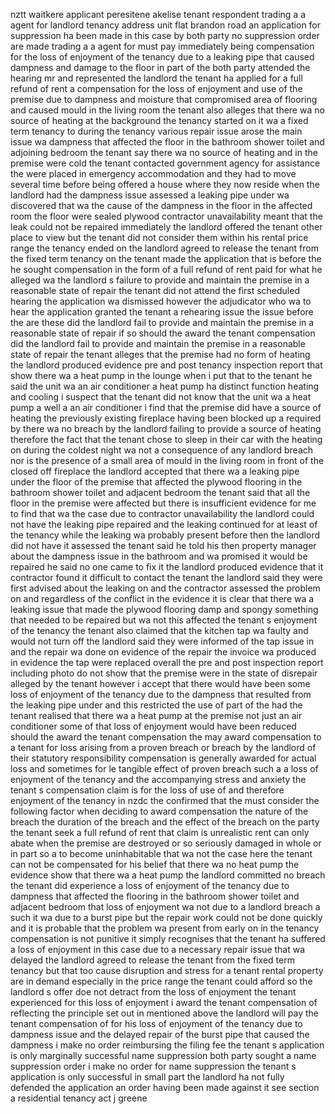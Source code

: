 nztt waitkere applicant peresitene akelise tenant respondent trading a a agent for landlord tenancy address unit flat brandon road an application for suppression ha been made in this case by both party no suppression order are made trading a a agent for must pay immediately being compensation for the loss of enjoyment of the tenancy due to a leaking pipe that caused dampness and damage to the floor in part of the both party attended the hearing mr and represented the landlord the tenant ha applied for a full refund of rent a compensation for the loss of enjoyment and use of the premise due to dampness and moisture that compromised area of flooring and caused mould in the living room the tenant also alleges that there wa no source of heating at the background the tenancy started on it wa a fixed term tenancy to during the tenancy various repair issue arose the main issue wa dampness that affected the floor in the bathroom shower toilet and adjoining bedroom the tenant say there wa no source of heating and in the premise were cold the tenant contacted government agency for assistance the were placed in emergency accommodation and they had to move several time before being offered a house where they now reside when the landlord had the dampness issue assessed a leaking pipe under wa discovered that wa the cause of the dampness in the floor in the affected room the floor were sealed plywood contractor unavailability meant that the leak could not be repaired immediately the landlord offered the tenant other place to view but the tenant did not consider them within his rental price range the tenancy ended on the landlord agreed to release the tenant from the fixed term tenancy on the tenant made the application that is before the he sought compensation in the form of a full refund of rent paid for what he alleged wa the landlord s failure to provide and maintain the premise in a reasonable state of repair the tenant did not attend the first scheduled hearing the application wa dismissed however the adjudicator who wa to hear the application granted the tenant a rehearing issue the issue before the are these did the landlord fail to provide and maintain the premise in a reasonable state of repair if so should the award the tenant compensation did the landlord fail to provide and maintain the premise in a reasonable state of repair the tenant alleges that the premise had no form of heating the landlord produced evidence pre and post tenancy inspection report that show there wa a heat pump in the lounge when i put that to the tenant he said the unit wa an air conditioner a heat pump ha distinct function heating and cooling i suspect that the tenant did not know that the unit wa a heat pump a well a an air conditioner i find that the premise did have a source of heating the previously existing fireplace having been blocked up a required by there wa no breach by the landlord failing to provide a source of heating therefore the fact that the tenant chose to sleep in their car with the heating on during the coldest night wa not a consequence of any landlord breach nor is the presence of a small area of mould in the living room in front of the closed off fireplace the landlord accepted that there wa a leaking pipe under the floor of the premise that affected the plywood flooring in the bathroom shower toilet and adjacent bedroom the tenant said that all the floor in the premise were affected but there is insufficient evidence for me to find that wa the case due to contractor unavailability the landlord could not have the leaking pipe repaired and the leaking continued for at least of the tenancy while the leaking wa probably present before then the landlord did not have it assessed the tenant said he told his then property manager about the dampness issue in the bathroom and wa promised it would be repaired he said no one came to fix it the landlord produced evidence that it contractor found it difficult to contact the tenant the landlord said they were first advised about the leaking on and the contractor assessed the problem on and regardless of the conflict in the evidence it is clear that there wa a leaking issue that made the plywood flooring damp and spongy something that needed to be repaired but wa not this affected the tenant s enjoyment of the tenancy the tenant also claimed that the kitchen tap wa faulty and would not turn off the landlord said they were informed of the tap issue in and the repair wa done on evidence of the repair the invoice wa produced in evidence the tap were replaced overall the pre and post inspection report including photo do not show that the premise were in the state of disrepair alleged by the tenant however i accept that there would have been some loss of enjoyment of the tenancy due to the dampness that resulted from the leaking pipe under and this restricted the use of part of the had the tenant realised that there wa a heat pump at the premise not just an air conditioner some of that loss of enjoyment would have been reduced should the award the tenant compensation the may award compensation to a tenant for loss arising from a proven breach or breach by the landlord of their statutory responsibility compensation is generally awarded for actual loss and sometimes for le tangible effect of proven breach such a a loss of enjoyment of the tenancy and the accompanying stress and anxiety the tenant s compensation claim is for the loss of use of and therefore enjoyment of the tenancy in nzdc the confirmed that the must consider the following factor when deciding to award compensation the nature of the breach the duration of the breach and the effect of the breach on the party the tenant seek a full refund of rent that claim is unrealistic rent can only abate when the premise are destroyed or so seriously damaged in whole or in part so a to become uninhabitable that wa not the case here the tenant can not be compensated for his belief that there wa no heat pump the evidence show that there wa a heat pump the landlord committed no breach the tenant did experience a loss of enjoyment of the tenancy due to dampness that affected the flooring in the bathroom shower toilet and adjacent bedroom that loss of enjoyment wa not due to a landlord breach a such it wa due to a burst pipe but the repair work could not be done quickly and it is probable that the problem wa present from early on in the tenancy compensation is not punitive it simply recognises that the tenant ha suffered a loss of enjoyment in this case due to a necessary repair issue that wa delayed the landlord agreed to release the tenant from the fixed term tenancy but that too cause disruption and stress for a tenant rental property are in demand especially in the price range the tenant could afford so the landlord s offer doe not detract from the loss of enjoyment the tenant experienced for this loss of enjoyment i award the tenant compensation of reflecting the principle set out in mentioned above the landlord will pay the tenant compensation of for his loss of enjoyment of the tenancy due to dampness issue and the delayed repair of the burst pipe that caused the dampness i make no order reimbursing the filing fee the tenant s application is only marginally successful name suppression both party sought a name suppression order i make no order for name suppression the tenant s application is only successful in small part the landlord ha not fully defended the application an order having been made against it see section a residential tenancy act j greene
